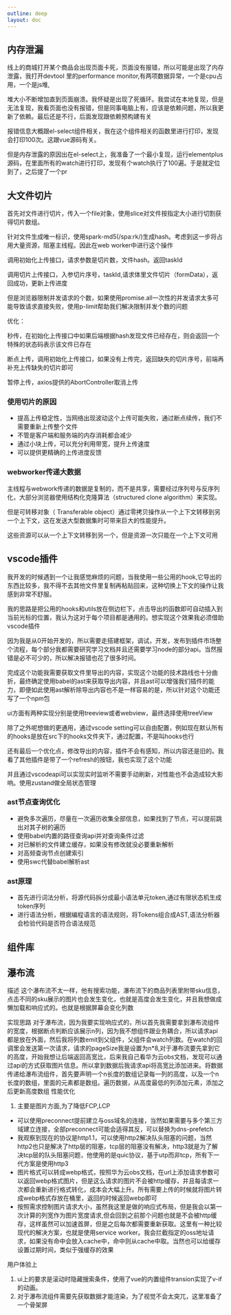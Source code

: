 ```yaml
---
outline: deep
layout: doc
---
```


## 内存泄漏
线上的商城打开某个商品会出现页面卡死，页面没有报错，所以可能是出现了内存泄露，我打开devtool 里的performance monitor,有两项数据异常，一个是cpu占用，一个是js堆,

堆大小不断增加直到页面崩溃。我怀疑是出现了死循环。我尝试在本地复现，但是无法复现，我看页面也没有报错，但是同事电脑上有，应该是依赖问题，所以我更新了依赖。最后还是不行，后面发现跟依赖预构建有关

报错信息大概跟el-select组件相关，我在这个组件相关的函数里进行打印，发现会打印100次。这跟vue源码有关。

但是内存泄露的原因出在el-select上，我准备了一个最小复现，运行elementplus源码，在里面所有的watch进行打印，发现有个watch执行了100遍。于是就定位到了，之后提了一个pr

## 大文件切片
首先对文件进行切片，传入一个file对象，使用slice对文件按指定大小进行切割获得切片数组。

针对文件生成唯一标识，使用spark-md5(/spa:rk/)生成hash。考虑到这一步将占用大量资源，阻塞主线程。因此在web worker中进行这个操作

调用初始化上传接口，请求参数是切片数，文件hash。返回taskId

调用切片上传接口，入参切片序号，taskId,请求体里文件切片（formData），返回成功，更新上传进度

但是浏览器限制并发请求的个数，如果使用promise.all一次性的并发请求太多可能导致请求直接失败，使用p-limit帮助我们解决限制并发个数的问题

优化：

秒传，在初始化上传接口中如果后端根据hash发现文件已经存在，则会返回一个特殊的状态码表示该文件已存在

断点上传，调用初始化上传接口，如果没有上传完，返回缺失的切片序号，前端再补充上传缺失的切片即可

暂停上传，axios提供的AbortController取消上传
### 使用切片的原因
* 提高上传稳定性，当网络出现波动这个上传可能失败，通过断点续传，我们不需要重新上传整个文件
* 不管是客户端和服务端的内存消耗都会减少
* 通过小块上传，可以充分利用带宽，提升上传速度
* 可以提供更精确的上传进度反馈

### webworker传递大数据
主线程与webwork传递的数据是复制的，而不是共享，需要经过序列号与反序列化，大部分浏览器使用结构化克隆算法（structured clone algorithm）来实现。

但是可转移对象（ Transferable object）通过零拷贝操作从一个上下文转移到另一个上下文，这在发送大型数据集时可带来巨大的性能提升。

这些资源可以从一个上下文转移到另一个，但是资源一次只能在一个上下文可用
## vscode插件
我开发的时候遇到一个让我感觉麻烦的问题，当我使用一些公用的hook,它导出的东西比较多，我不得不去其他文件里复制再粘贴回来，这种切换上下文的操作让我感到非常不舒服。

我的思路是把公用的hooks和utils放在侧边栏下，点击导出的函数即可自动插入到当前光标的位置，我认为这对于每个项目都是通用的。想实现这个效果我必须借助vscode插件

因为我是从0开始开发的，所以需要走搭建框架，调试，开发，发布到插件市场整个流程，每个部分我都需要研究学习文档并且还需要学习node的部分api。当然报错是必不可少的，所以解决报错也花了很多时间。

完成这个功能我需要获取文件里导出的内容，实现这个功能的技术路线也十分曲折，最终确定使用babel的ast来获取导出内容，并且ast可以增强我们插件的能力，即便如此使用ast解析除导出内容也不是一样容易的是，所以针对这个功能还写了一个npm包

ui方面有两种实现分别是使用treeview或者webview，最终选择使用treeView

除了之外呢想做的更通用，通过vscode setting可以自由配置，例如现在默认所有的hooks是放在src下的hooks文件夹下，通过配置，不是叫hooks也行

还有最后一个优化点，修改导出的内容，插件不会有感知，所以内容还是旧的。我看了其他插件是带了一个refresh的按钮，我也实现了这个功能

并且通过vscodeapi可以实现实时监听不需要手动刷新，对性能也不会造成较大影响。使用zustand做全局状态管理
### ast节点查询优化
* 避免多次遍历，尽量在一次遍历收集全部信息，如果找到了节点，可以提前跳出对其子树的遍历
* 使用babel内置的路径查询api并对查询条件过滤
* 对已解析的文件建立缓存，如果没有修改就没必要重新解析
* 对高频查询节点创建索引
* 使用swc代替babel解析ast

### ast原理
* 首先进行词法分析，将源代码拆分成最小语法单元token,通过有限状态机生成token序列
* 进行语法分析，根据编程语言的语法规则，将Tokens组合成AST,语法分析器会检验代码是否符合语法规范

## 组件库
## 瀑布流
描述
这个瀑布流不太一样，他有搜索功能，瀑布流下的商品列表里附带sku信息，点击不同的sku展示的图片也会发生变化，也就是高度会发生变化，并且我想做成懒加载和响应式的。也就是根据屏幕会变化列数

实现思路
对于瀑布流，因为我要实现响应式的，所以首先我需要拿到瀑布流组件的宽度，根据断点判断应该展示n列，因为我不想组件跟业务耦合，所以请求api都是放在外面，然后我将列数emit到父组件，父组件会watch列数。在watch的回调里会发送第一次请求，请求的pageSize我是设置为n*8,对于瀑布流要先拿到它的高度，开始我想让后端返回高宽比，后来我自己看华为云obs文档，发现可以通过api的方式获取图片信息。所以拿到数据后我请求api将高宽比添加进来。将数据传递给瀑布流组件，首先要声明一个n长度的数组记录每一列的高度，以及一个n长度的数组，里面的元素都是数组。遍历数据，从高度最低的列添加元素，添加之后更新高度数组
性能优化
1. 主要是图片方面,为了降低FCP,LCP
* 可以使用preconnect提前建立与oss域名的连接，当然如果需要与多个第三方域建立连接，全部preconnect可能会适得其反，可以替换为dns-prefetch
* 我观察到现在的协议是http1.1，可以使用http2解决队头阻塞的问题，当然http2也只是解决了http层的阻塞，tcp层的阻塞没有解决，http3就是为了解决tcp层的队头阻塞问题，他使用的是quic协议，基于utp而非tcp，所有下一代方案是使用http3
* 图片格式可以转成webp格式，按照华为云obs文档，在url上添加请求参数可以返回webp格式图片，但是这么请求的图片不会被http缓存，并且每请求一次都会重新进行格式转化，成本会大幅上升。所有需要上传的时候就将图片转成webp格式存放在桶里，返回的时候返回webp即可
* 按照需求控制图片请求大小，虽然我这里是做的响应式布局，但是我会以第一次计算的列宽作为图片宽度请求,但会回到之前那个问题也就是不会被http缓存，这样虽然可以加速首屏，但是之后每次都需要重新获取。这里有一种比较现代的解决方案，也就是使用service worker。我会拦截指定的oss地址请求，如果没有命中会放入cache中，命中则从cache中取。当然也可以给缓存设置过期时间，类似于强缓存的效果

用户体验上
1. ui上的要求是滚动时隐藏搜索条件，使用了vue的内置组件transion实现了v-if的动画。
2. 对于瀑布流组件需要先获取数据才能渲染，为了视觉不会太突兀，这里准备了一个骨架屏